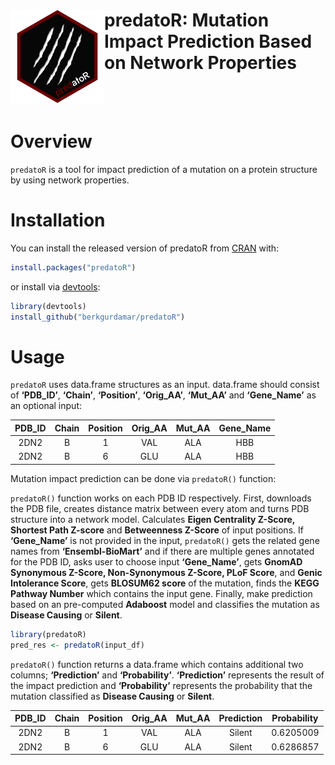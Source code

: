 
<!-- README.md is generated from README.Rmd. Please edit that file -->

# <img src="https://github.com/berkgurdamar/predatoR/blob/main/inst/extdata/predator_logo.png?raw=true" align="left" height=150/> predatoR: Mutation Impact Prediction Based on Network Properties

<!-- badges: start -->
<!-- badges: end -->

<br /> <br />

# Overview

`predatoR` is a tool for impact prediction of a mutation on a protein
structure by using network properties.

# Installation

You can install the released version of predatoR from
[CRAN](https://CRAN.R-project.org) with:

``` r
install.packages("predatoR")
```

or install via
[devtools](https://www.r-project.org/nosvn/pandoc/devtools.html):

``` r
library(devtools)
install_github("berkgurdamar/predatoR")
```

# Usage

`predatoR` uses data.frame structures as an input. data.frame should
consist of **‘PDB_ID’**, **‘Chain’**, **‘Position’**, **‘Orig_AA’**,
**‘Mut_AA’** and **‘Gene_Name’** as an optional input:

| PDB_ID | Chain | Position | Orig_AA | Mut_AA | Gene_Name |
|:------:|:-----:|:--------:|:-------:|:------:|:---------:|
|  2DN2  |   B   |    1     |   VAL   |  ALA   |    HBB    |
|  2DN2  |   B   |    6     |   GLU   |  ALA   |    HBB    |

Mutation impact prediction can be done via `predatoR()` function:

`predatoR()` function works on each PDB ID respectively. First,
downloads the PDB file, creates distance matrix between every atom and
turns PDB structure into a network model. Calculates **Eigen Centrality
Z-Score, Shortest Path Z-score** and **Betweenness Z-Score** of input
positions. If **‘Gene_Name’** is not provided in the input, `predatoR()`
gets the related gene names from **‘Ensembl-BioMart’** and if there are
multiple genes annotated for the PDB ID, asks user to choose input
**‘Gene_Name’**, gets **GnomAD Synonymous Z-Score, Non-Synonymous
Z-Score, PLoF Score**, and **Genic Intolerance Score**, gets **BLOSUM62
score** of the mutation, finds the **KEGG Pathway Number** which
contains the input gene. Finally, make prediction based on an
pre-computed **Adaboost** model and classifies the mutation as **Disease
Causing** or **Silent**.

``` r
library(predatoR)
pred_res <- predatoR(input_df)
```

`predatoR()` function returns a data.frame which contains additional two
columns; **‘Prediction’** and **‘Probability’**. **‘Prediction’**
represents the result of the impact prediction and **‘Probability’**
represents the probability that the mutation classified as **Disease
Causing** or **Silent**.

| PDB_ID | Chain | Position | Orig_AA | Mut_AA | Prediction | Probability |
|:------:|:-----:|:--------:|:-------:|:------:|:----------:|:-----------:|
|  2DN2  |   B   |    1     |   VAL   |  ALA   |   Silent   |  0.6205009  |
|  2DN2  |   B   |    6     |   GLU   |  ALA   |   Silent   |  0.6286857  |
